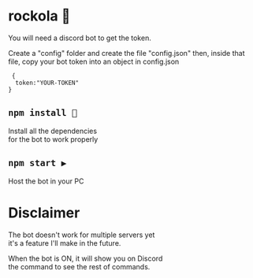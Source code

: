 # rockola 📀
You will need a discord bot to get the token. <br /> 

Create a "config" folder and create the file "config.json" then, inside that file, copy your bot token into an object in config.json

<pre><code> { 
  token:"YOUR-TOKEN"
}
</code></pre>

## `npm install 💾`
Install all the dependencies <br />
for the bot to work properly

## `npm start ▶`
Host the bot in your PC

# Disclaimer
The bot doesn't work for multiple servers yet <br />
it's a feature I'll make in the future.

When the bot is ON, it will show you on Discord <br />
the command to see the rest of commands.
